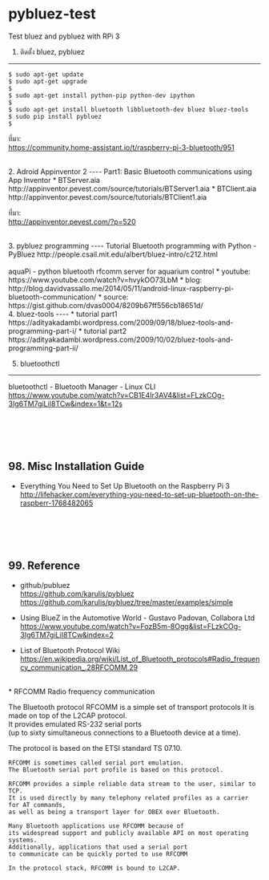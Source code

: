 # pybluez-test
Test bluez and pybluez with RPi 3  

1. ติดตั้ง bluez, pybluez 
---- 
```shell
$ sudo apt-get update    
$ sudo apt-get upgrade    
$  
$ sudo apt-get install python-pip python-dev ipython  
$  
$ sudo apt-get install bluetooth libbluetooth-dev bluez bluez-tools  
$ sudo pip install pybluez  
$    
```  
  
ที่มา:   
https://community.home-assistant.io/t/raspberry-pi-3-bluetooth/951  
  
<br>  
2. Adroid Appinventor 2  
----  
Part1: Basic Bluetooth communications using App Inventor  
* BTServer.aia   
 http://appinventor.pevest.com/source/tutorials/BTServer1.aia  
* BTClient.aia  
 http://appinventor.pevest.com/source/tutorials/BTClient1.aia  
  
ที่มา:    
http://appinventor.pevest.com/?p=520   

<br>
3. pybluez programming  
----  
Tutorial Bluetooth programming with Python - PyBluez  
http://people.csail.mit.edu/albert/bluez-intro/c212.html  
<br>
<br>
aquaPi - python bluetooth rfcomm server for aquarium control  
* youtube:  
https://www.youtube.com/watch?v=hvykOO73LbM  
* blog:  
http://blog.davidvassallo.me/2014/05/11/android-linux-raspberry-pi-bluetooth-communication/  
* source:  
https://gist.github.com/dvas0004/8209b67ff556cb18651d/  

<br>
4. bluez-tools  
----  
* tutorial part1  
https://adityakadambi.wordpress.com/2009/09/18/bluez-tools-and-programming-part-i/   
* tutorial part2  
https://adityakadambi.wordpress.com/2009/10/02/bluez-tools-and-programming-part-ii/  

5. bluetoothctl  
---- 
bluetoothctl - Bluetooth Manager - Linux CLI  
https://www.youtube.com/watch?v=CB1E4Ir3AV4&list=FLzkCOg-3Ig6TM7giLiI8TCw&index=1&t=12s  
  


<br><br>  
98. Misc Installation Guide   
----  
* Everything You Need to Set Up Bluetooth on the Raspberry Pi 3  
http://lifehacker.com/everything-you-need-to-set-up-bluetooth-on-the-raspberr-1768482065  
  

<br><br>  
99. Reference  
----
* github/publuez  
https://github.com/karulis/pybluez  
https://github.com/karulis/pybluez/tree/master/examples/simple  

*  Using BlueZ in the Automotive World - Gustavo Padovan, Collabora Ltd  
https://www.youtube.com/watch?v=FozB5m-8Ogg&list=FLzkCOg-3Ig6TM7giLiI8TCw&index=2  
  
* List of Bluetooth Protocol Wiki  
https://en.wikipedia.org/wiki/List_of_Bluetooth_protocols#Radio_frequency_communication_.28RFCOMM.29  

<br>
* RFCOMM  
Radio frequency communication  
  
The Bluetooth protocol RFCOMM is a simple set of transport protocols
It is made on top of the L2CAP protocol.   
It provides emulated RS-232 serial ports  
(up to sixty simultaneous connections to a Bluetooth device at a time).  
  
The protocol is based on the ETSI standard TS 07.10.  
```    
RFCOMM is sometimes called serial port emulation.  
The Bluetooth serial port profile is based on this protocol.  
  
RFCOMM provides a simple reliable data stream to the user, similar to TCP.  
It is used directly by many telephony related profiles as a carrier for AT commands,  
as well as being a transport layer for OBEX over Bluetooth.  
  
Many Bluetooth applications use RFCOMM because of  
its widespread support and publicly available API on most operating systems.  
Additionally, applications that used a serial port  
to communicate can be quickly ported to use RFCOMM
  
In the protocol stack, RFCOMM is bound to L2CAP.  
```  
